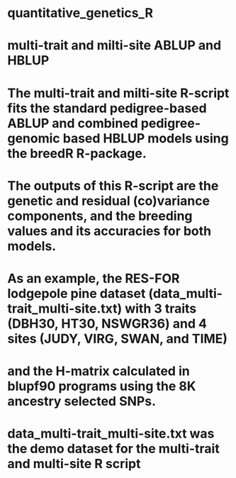 # quantitative_genetics_R
# multi-trait and milti-site ABLUP and HBLUP
# The multi-trait and milti-site R-script fits the standard pedigree-based ABLUP and combined pedigree-genomic based HBLUP models using the breedR R-package. 
# The outputs of this R-script are the genetic and residual (co)variance components, and the breeding values and its accuracies for both models. 
# As an example, the RES-FOR lodgepole pine dataset (data_multi-trait_multi-site.txt) with 3 traits (DBH30, HT30, NSWGR36) and 4 sites (JUDY, VIRG, SWAN, and TIME)
# and the H-matrix calculated in blupf90 programs using the 8K ancestry selected SNPs.
# data_multi-trait_multi-site.txt was the demo dataset for the multi-trait and multi-site R script

